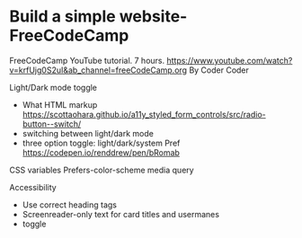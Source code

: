 # Build a simple website-FreeCodeCamp
FreeCodeCamp YouTube tutorial. 7 hours.  https://www.youtube.com/watch?v=krfUjg0S2uI&ab_channel=freeCodeCamp.org
By Coder Coder

Light/Dark mode toggle
- What HTML markup
  https://scottaohara.github.io/a11y_styled_form_controls/src/radio-button--switch/
- switching between light/dark mode
- three option toggle: light/dark/system Pref
  https://codepen.io/renddrew/pen/bRomab

CSS variables
Prefers-color-scheme media query

Accessibility
- Use correct heading tags
- Screenreader-only text for card titles and usermanes
- toggle
